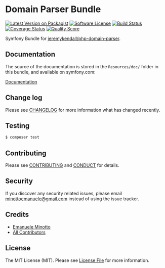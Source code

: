 # Domain Parser Bundle

[![Latest Version on Packagist][ico-version]][link-packagist]
[![Software License][ico-license]](LICENSE.md)
[![Build Status][ico-travis]][link-travis]
[![Coverage Status][ico-scrutinizer]][link-scrutinizer]
[![Quality Score][ico-code-quality]][link-code-quality]

Symfony Bundle for [jeremykendall/php-domain-parser](https://github.com/jeremykendall/php-domain-parser).

## Documentation

The source of the documentation is stored in the `Resources/doc/` folder
in this bundle, and available on symfony.com:

[Documentation](src/Resources/doc/index.rst)

## Change log

Please see [CHANGELOG](CHANGELOG.md) for more information what has changed recently.

## Testing

``` bash
$ composer test
```

## Contributing

Please see [CONTRIBUTING](CONTRIBUTING.md) and [CONDUCT](CONDUCT.md) for details.

## Security

If you discover any security related issues, please email minottoemanuele@gmail.com instead of using the issue tracker.

## Credits

- [Emanuele Minotto][link-author]
- [All Contributors][link-contributors]

## License

The MIT License (MIT). Please see [License File](LICENSE.md) for more information.

[ico-version]: https://img.shields.io/packagist/v/emanueleminotto/domain-parser-bundle.svg?style=flat-square
[ico-license]: https://img.shields.io/badge/license-MIT-brightgreen.svg?style=flat-square
[ico-travis]: https://img.shields.io/travis/EmanueleMinotto/DomainParserBundle/master.svg?style=flat-square
[ico-scrutinizer]: https://img.shields.io/scrutinizer/coverage/g/EmanueleMinotto/DomainParserBundle.svg?style=flat-square
[ico-code-quality]: https://img.shields.io/scrutinizer/g/EmanueleMinotto/DomainParserBundle.svg?style=flat-square

[link-packagist]: https://packagist.org/packages/emanueleminotto/domain-parser-bundle
[link-travis]: https://travis-ci.org/EmanueleMinotto/DomainParserBundle
[link-scrutinizer]: https://scrutinizer-ci.com/g/EmanueleMinotto/DomainParserBundle/code-structure
[link-code-quality]: https://scrutinizer-ci.com/g/EmanueleMinotto/DomainParserBundle
[link-author]: https://github.com/EmanueleMinotto
[link-contributors]: ../../contributors
